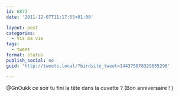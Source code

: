 ```yaml
---
id: 6873
date: '2011-12-07T11:17:55+01:00'

layout: post
categories:
  - Vis ma vie
tags:
  - tweet
format: status
publish_social: no
guid: 'http://tweets.local/?birdsite_tweet=144375078329655296'

---
```


@GnOukk ce soir tu fini la tête dans la cuvette ? (Bon anniversaire ! )